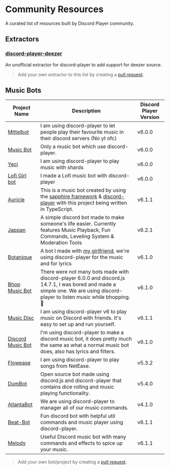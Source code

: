 # Community Resources

A curated list of resources built by Discord Player community.

## Extractors

### [discord-player-deezer](https://npm.im/discord-player-deezer)

An unofficial extractor for discord-player to add support for deezer source.

> Add your own extractor to this list by creating a [pull request](https://github.com/Androz2091/discord-player).

## Music Bots

| Project Name | Description | Discord Player Version |
| --- | --- | --- |
| [Mittelbot](https://github.com/Mittelbots/Mittelbot) | I am using discord-player to let people play their favourite music in their discord servers (No yt ofc) | v6.0.0 |
| [Music Bot](https://github.com/JazzyArmando1234/music-bot/tree/master) | Only a music bot which use discord-player. | v6.0.0 |
| [Yeci](https://github.com/yeci226/yeci-bot) | I am using discord-player to play music with shards | v6.0.0 |
| [Lofi Girl bot](https://github.com/Greensky-gs/Lofi-girl) | I made a Lofi music bot with discord-player | v6.0.0 |
| [Auricle](https://github.com/itsauric/auricle-music-bot) | This is a music bot created by using the [sapphire framework](https://github.com/sapphiredev/framework) & [discord-player](https://github.com/Androz2091/discord-player/tree/master) with this project being written in TypeScript. | v6.1.1 |
| [Jappan](https://github.com/febkosq8/Jappan) | A simple discord bot made to make someone's life easier. Currently features Music Playback, Fun Commands, Leveling System & Moderation Tools | v6.2.1 |
| [Botanique](https://git.mylloon.fr/ConfrerieDuKassoulait/Botanique) | A bot I made with [my girlfriend](https://github.com/2-1-1-2), we're using discord-player for the music and for lyrics | v6.1.0 |
| [Bhop Music Bot](https://github.com/akanora/bhop-music-bot) | There were not many bots made with discord-player 6.0.0 and discord.js 14.7.1, I was bored and made a simple one. We are using discord-player to listen music while bhopping. 🐇| v6.1.0 |
| [Music Disc](https://github.com/hmes98318/Music-Disc) | I am using discord-player v6 to play music on Discord with friends. It's easy to set up and run yourself. | v6.1.1 |
| [Discord Music Bot](https://github.com/ervin-sungkono/Discord-Music-Bot) | I'm using discord-player to make a discord music bot, it does pretty much the same as what a normal music bot does, also has lyrics and filters. | v6.1.0 |
| [Flowease](https://github.com/Lutra-Fs/Flowease) | I am using discord-player to play songs from NetEase. | v5.3.2 |
| [DumBot](https://github.com/Mateo-Wallace/MP2-Discord-DumBot-V2) | Open source bot made using discord.js and discord-player that contains dice rolling and music playing functionality. | v5.4.0 |
| [AtlantaBot](https://github.com/Androz2091/AtlantaBot) | We are using discord-player to manager all of our music commands. | v4.1.0 |
| [Beat-Bot](https://github.com/IslandRhythms/Beat-Bot) | Fun discord bot with helpful util commands and music player using discord-player. | v6.1.1 |
| [Melody](https://github.com/NerdyTechy/Melody) | Useful Discord music bot with many commands and effects to spice up your music. | v6.1.1 |

> Add your own bot/project by creating a [pull request](https://github.com/Androz2091/discord-player).
